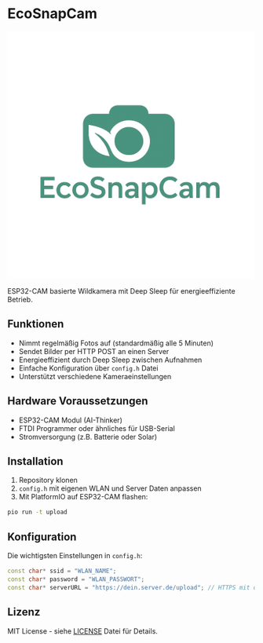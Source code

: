 # EcoSnapCam

![EcoSnapCam Logo](ecosnapcam-logo.png)

ESP32-CAM basierte Wildkamera mit Deep Sleep für energieeffiziente Betrieb.

## Funktionen

- Nimmt regelmäßig Fotos auf (standardmäßig alle 5 Minuten)
- Sendet Bilder per HTTP POST an einen Server
- Energieeffizient durch Deep Sleep zwischen Aufnahmen
- Einfache Konfiguration über `config.h` Datei
- Unterstützt verschiedene Kameraeinstellungen

## Hardware Voraussetzungen

- ESP32-CAM Modul (AI-Thinker)
- FTDI Programmer oder ähnliches für USB-Serial
- Stromversorgung (z.B. Batterie oder Solar)

## Installation

1. Repository klonen
2. `config.h` mit eigenen WLAN und Server Daten anpassen
3. Mit PlatformIO auf ESP32-CAM flashen:

```bash
pio run -t upload
```

## Konfiguration

Die wichtigsten Einstellungen in `config.h`:

```cpp
const char* ssid = "WLAN_NAME";
const char* password = "WLAN_PASSWORT";
const char* serverURL = "https://dein.server.de/upload"; // HTTPS mit deaktivierter Zertifikatsprüfung
```

## Lizenz

MIT License - siehe [LICENSE](LICENSE) Datei für Details.
